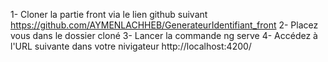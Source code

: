 1- Cloner la partie front via le lien github suivant https://github.com/AYMENLACHHEB/GenerateurIdentifiant_front
2- Placez vous dans le dossier cloné
3- Lancer la commande ng serve
4- Accédez à l'URL suivante dans votre nivigateur http://localhost:4200/

